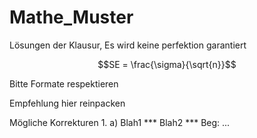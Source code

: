 # Mathe_Muster
Lösungen der Klausur, Es wird keine perfektion garantiert

```math
SE = \frac{\sigma}{\sqrt{n}}
```

Bitte Formate respektieren

Empfehlung hier reinpacken

Mögliche Korrekturen 
1.
  a)
      Blah1
*** Blah2 ***
  Beg: ...
